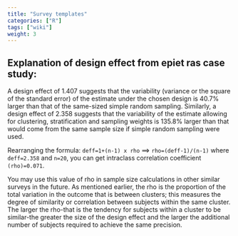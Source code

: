 ```yaml
---
title: "Survey templates"
categories: ["R"]
tags: ["wiki"]
weight: 3
---
```


## Explanation of design effect from epiet ras case study: 

A design effect of 1.407 suggests that the variability (variance or the square of the standard error) of the estimate under the chosen design is 40.7% larger than that of the same-sized simple random sampling. Similarly, a design effect of 2.358 suggests that the variability of the estimate allowing for clustering, stratification and sampling weights is 135.8% larger than that would come from the same sample size if simple random sampling were used.

Rearranging the formula: `deff=1+(n-1) x rho` ==> `rho=(deff-1)/(n-1)` where `deff=2.358` and `n=20`, you can get intraclass correlation coefficient `(rho)=0.071`.

You may use this value of rho in sample size calculations in other similar surveys in the future. As mentioned earlier, the rho is the proportion of the total variation in the outcome that is between clusters; this measures the degree of similarity or correlation between subjects within the same cluster. The larger the rho-that is the tendency for subjects within a cluster to be similar-the greater the size of the design effect and the larger the additional number of subjects required to achieve the same precision.
